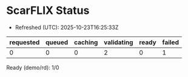 ﻿# ScarFLIX Status

* Refreshed (UTC): 2025-10-23T16:25:33Z

| requested | queued | caching | validating | ready | failed |
|-----------|--------|---------|------------|-------|--------|
| 0 | 0 | 0 | 2 | 0 | 1 |

Ready (demo/rd): 1/0
